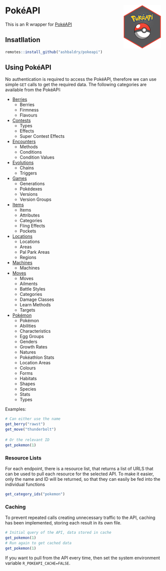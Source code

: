 # PokéAPI <img src="https://raw.githubusercontent.com/ashbaldry/pokeapi/master/man/figures/logo.png" align="right" width="120"/>

This is an R wrapper for [PokéAPI](https://pokeapi.co/)

## Insatllation

```r
remotes::install_github("ashbaldry/pokeapi")
```

## Using PokéAPI

No authentication is required to access the PokéAPI, therefore we can use simple `GET` calls to get the required data. The following categories are available from the PokéAPI:

- [Berries](https://pokeapi.co/docs/v2#berries-section)
  - Berries
  - Firmness
  - Flavours
- [Contests](https://pokeapi.co/docs/v2#contests-section)
  - Types
  - Effects
  - Super Contest Effects
- [Encounters](https://pokeapi.co/docs/v2#encounters-section)
  - Methods
  - Conditions
  - Condition Values
- [Evolutions](https://pokeapi.co/docs/v2#evolutions-section)
  - Chains
  - Triggers
- [Games](https://pokeapi.co/docs/v2#games-section)
  - Generations
  - Pokédexes
  - Versions
  - Version Groups
- [Items](https://pokeapi.co/docs/v2#items-section)
  - Items
  - Attributes
  - Categories
  - Fling Effects
  - Pockets
- [Locations](https://pokeapi.co/docs/v2#locations-section)
  - Locations
  - Areas
  - Pal Park Areas
  - Regions
- [Machines](https://pokeapi.co/docs/v2#machines-section)
  - Machines
- [Moves](https://pokeapi.co/docs/v2#moves-section)
  - Moves
  - Ailments
  - Battle Styles
  - Categories
  - Damage Classes
  - Learn Methods
  - Targets
- [Pokémon](https://pokeapi.co/docs/v2#pokemon-section)
  - Pokémon
  - Abilities
  - Characteristics
  - Egg Groups
  - Genders
  - Growth Rates
  - Natures
  - Pokéathlon Stats
  - Location Areas
  - Colours
  - Forms
  - Habitats
  - Shapes
  - Species
  - Stats
  - Types
  
Examples:
```r
# Can either use the name
get_berry("rawst")
get_move("thunderbolt")

# Or the relevant ID
get_pokemon(1)
```

### Resource Lists

For each endpoint, there is a resource list, that returns a list of URLS that can be used to pull each resource for the selected API. To make it easier, only the name and ID will be returned, so that they can easily be fed into the individual functions

```r
get_category_ids("pokemon")
```

### Caching

To prevent repeated calls creating unnecessary traffic to the API, caching has been implemented, storing each result in its own file.

```r
# Initial query of the API, data stored in cache
get_pokemon(1)
# Run again to get cached data
get_pokemon(1)
```

If you want to pull from the API every time, then set the system environment variable `R_POKEAPI_CACHE=FALSE`.
